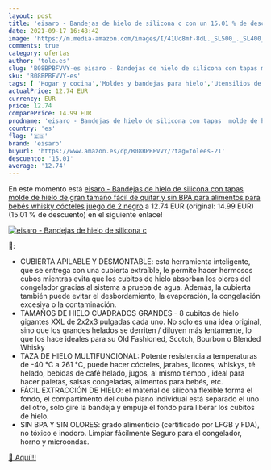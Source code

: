 ```yaml
---
layout: post
title: 'eisaro - Bandejas de hielo de silicona c con un 15.01 % de descuento'
date: 2021-09-17 16:48:42
image: 'https://m.media-amazon.com/images/I/41Uc8mf-8dL._SL500_._SL400_.jpg'
comments: true
category: ofertas
author: 'tole.es'
slug: 'B08BPBFVVY-es eisaro - Bandejas de hielo de silicona con tapas molde de...'
sku: 'B08BPBFVVY-es'
tags: [ 'Hogar y cocina','Moldes y bandejas para hielo','Utensilios de bar','Utensilios de cocina','bebés','eisaro', ]
actualPrice: 12.74 EUR
currency: EUR
price: 12.74
comparePrice: 14.99 EUR
prodname: 'eisaro - Bandejas de hielo de silicona con tapas  molde de hielo de gran tamaño  fácil de quitar y sin BPA para alimentos para bebés  whisky  cócteles  juego de 2  negro'
country: 'es'
flag: '🇪🇸'
brand: 'eisaro'
buyurl: 'https://www.amazon.es/dp/B08BPBFVVY/?tag=tolees-21'
descuento: '15.01'
average: '12.74'
---
```


En este momento está [eisaro - Bandejas de hielo de silicona con tapas  molde de hielo de gran tamaño  fácil de quitar y sin BPA para alimentos para bebés  whisky  cócteles  juego de 2  negro](https://www.amazon.es/dp/B08BPBFVVY/?tag=tolees-21) a 12.74 EUR (original: 14.99 EUR) (15.01 %  de descuento) en el siguiente enlace!

[![eisaro - Bandejas de hielo de silicona c](https://m.media-amazon.com/images/I/41Uc8mf-8dL._SL500_._SL400_.jpg)](https://www.amazon.es/dp/B08BPBFVVY/?tag=tolees-21)

🔎:

- CUBIERTA APILABLE Y DESMONTABLE: esta herramienta inteligente, que se entrega con una cubierta extraíble, le permite hacer hermosos cubos mientras evita que los cubitos de hielo absorban los olores del congelador gracias al sistema a prueba de agua. Además, la cubierta también puede evitar el desbordamiento, la evaporación, la congelación excesiva o la contaminación.
- TAMAÑOS DE HIELO CUADRADOS GRANDES - 8 cubitos de hielo gigantes XXL de 2x2x3 pulgadas cada uno. No solo es una idea original, sino que los grandes helados se derriten / diluyen más lentamente, lo que los hace ideales para su Old Fashioned, Scotch, Bourbon o Blended Whisky
- TAZA DE HIELO MULTIFUNCIONAL: Potente resistencia a temperaturas de -40 ℃ a 261 ℃, puede hacer cócteles, jarabes, licores, whiskys, té helado, bebidas de café helado, jugos, al mismo tiempo , ideal para hacer paletas, salsas congeladas, alimentos para bebés, etc.
- FÁCIL EXTRACCIÓN DE HIELO: el material de silicona flexible forma el fondo, el compartimento del cubo plano individual está separado el uno del otro, solo gire la bandeja y empuje el fondo para liberar los cubitos de hielo.
- SIN BPA Y SIN OLORES: grado alimenticio (certificado por LFGB y FDA), no tóxico e inodoro. Limpiar fácilmente Seguro para el congelador, horno y microondas.

[🛒 Aquí!!!](https://www.amazon.es/dp/B08BPBFVVY/?tag=tolees-21)
